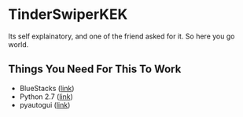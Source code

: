 # TinderSwiperKEK

Its self explainatory, and one of the friend asked for it. 
So here you go world.

## Things You Need For This To Work
* BlueStacks ([link](https://www.bluestacks.com/]))
* Python 2.7 ([link](https://www.python.org/download/releases/2.7/))
* pyautogui ([link](https://pyautogui.readthedocs.io/en/latest/))
